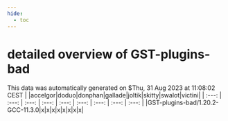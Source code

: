 ```yaml
---
hide:
  - toc
---
```


detailed overview of GST-plugins-bad
====================================


This data was automatically generated on $Thu, 31 Aug 2023 at 11:08:02 CEST
| |accelgor|doduo|donphan|gallade|joltik|skitty|swalot|victini|
| :---: | :---: | :---: | :---: | :---: | :---: | :---: | :---: | :---: |
|GST-plugins-bad/1.20.2-GCC-11.3.0|x|x|x|x|x|x|x|x|
